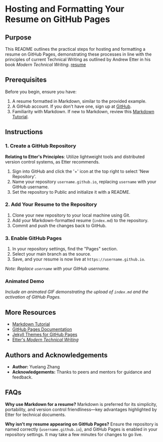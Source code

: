 # Hosting and Formatting Your Resume on GitHub Pages

## Purpose

This README outlines the practical steps for hosting and formatting a resume on GitHub Pages, demonstrating these processes in line with the principles of current Technical Writing as outlined by Andrew Etter in his book *Modern Technical Writing*.
[resume](GIF/resume.gif)

## Prerequisites

Before you begin, ensure you have:

1. A resume formatted in Markdown, similar to the provided example.
2. A GitHub account. If you don't have one, sign up at [GitHub](https://github.com/join).
3. Familiarity with Markdown. If new to Markdown, review this [Markdown Tutorial](https://www.markdowntutorial.com/).

## Instructions

### 1. Create a GitHub Repository

**Relating to Etter's Principles**: Utilize lightweight tools and distributed version control systems, as Etter recommends.

1. Sign into GitHub and click the '+' icon at the top right to select 'New Repository'.
2. Name your repository `username.github.io`, replacing `username` with your GitHub username.
3. Set the repository to Public and initialize it with a README.

### 2. Add Your Resume to the Repository

1. Clone your new repository to your local machine using Git.
2. Add your Markdown-formatted resume (`index.md`) to the repository.
3. Commit and push the changes back to GitHub.

### 3. Enable GitHub Pages

1. In your repository settings, find the "Pages" section.
2. Select your main branch as the source.
3. Save, and your resume is now live at `https://username.github.io`.

*Note: Replace `username` with your GitHub username.*

### Animated Demo

*Include an animated GIF demonstrating the upload of `index.md` and the activation of GitHub Pages.*

## More Resources

- [Markdown Tutorial](https://www.markdowntutorial.com/)
- [GitHub Pages Documentation](https://docs.github.com/en/pages)
- [Jekyll Themes for GitHub Pages](https://jekyllthemes.io/github-pages-themes)
- [Etter's *Modern Technical Writing*](https://www.amazon.com/Modern-Technical-Writing-Introduction-Documentation-ebook/dp/B01A2QL9SS)

## Authors and Acknowledgements

- **Author:** Yuelang Zhang
- **Acknowledgements:** Thanks to peers and mentors for guidance and feedback.

## FAQs

**Why use Markdown for a resume?**
Markdown is preferred for its simplicity, portability, and version control friendliness—key advantages highlighted by Etter for technical documents.

**Why isn't my resume appearing on GitHub Pages?**
Ensure the repository is named correctly (`username.github.io`), and GitHub Pages is enabled in your repository settings. It may take a few minutes for changes to go live.
